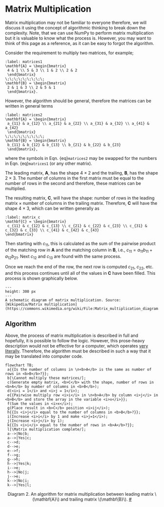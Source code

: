 # Matrix Multiplication

Matrix multiplication may not be familiar to everyone therefore, we will discuss it using the concept of algorithmic thinking to break down the complexity. 
Note, that we can use NumPy to perform matrix multiplication but it is valuable to know what the process is. 
However, you may want to think of this page as a reference, as it can be easy to forgot the algorithm. 

Consider the requirement to multiply two matrices, for example;

```{math}
:label: matrices1
\mathbf{A} = \begin{bmatrix}
 4 & 1 \\ 5 & 3 \\ 1 & 2 \\ 2 & 2
 \end{bmatrix}
\;\;\;\;\;\;\;\;\;
\mathbf{B} = \begin{bmatrix}
 2 & 1 & 3 \\ 2 & 5 & 1
 \end{bmatrix}.
```

However, the algorithm should be general, therefore the matrices can be written in general terms 

```{math}
:label: matrices2
\mathbf{A} = \begin{bmatrix}
 a_{11} & a_{12} \\ a_{21} & a_{22} \\ a_{31} & a_{32} \\ a_{41} & a_{42}
 \end{bmatrix}
\;\;\;\;\;\;\;\;\;
\mathbf{B} = \begin{bmatrix}
 b_{11} & b_{12} & b_{13} \\ b_{21} & b_{22} & b_{23}
 \end{bmatrix},
```
where the symbols in Eqn. {eq}`matrices2` may be swapped for the numbers in Eqn. {eq}`matrices1` (or any other matrix). 

The leading matrix, $\mathbf{A}$, has the shape 4 &times; 2 and the trailing, $\mathbf{B}$, has the shape 2 &times; 3. 
The number of columns in the first matrix must be equal to the number of rows in the second and therefore, these matrices can be multiplied.

The resulting matrix, $\mathbf{C}$, will have the shape: number of rows in the leading matrix &times; number of columns in the trailing matrix. 
Therefore, $\mathbf{C}$ will have the shape 4 &times; 3, which can be written generally as 

```{math}
:label: matrix_c
\mathbf{C} = \begin{bmatrix}
 c_{11} & c_{12} & c_{13} \\ c_{21} & c_{22} & c_{23} \\ c_{31} & c_{32} & c_{33} \\ c_{41} & c_{42} & c_{43}
\end{bmatrix}
```

Then starting with $c_{11}$, this is calculated as the sum of the pairwise product of the matching row in $\mathbf{A}$ and the matching column in $\mathbf{B}$, i.e., $c_{11} = a_{11} b_{11} + a_{12} b_{21}$.
Next $c_{12}$ and $c_{13}$ are found with the same process. 

Once we reach the end of the row, the next row is computed $c_{21}$, $c_{22}$, etc. and this process continues until all of the values in $\mathbf{C}$ have been filled. 
This process is shown graphically below.

```{figure} https://upload.wikimedia.org/wikipedia/commons/thumb/e/eb/Matrix_multiplication_diagram_2.svg/1280px-Matrix_multiplication_diagram_2.svg.png
---
height: 300 px
---
A schematic diagram of matrix multiplication. Source: [Wikipedia/Matrix multiplication](https://commons.wikimedia.org/wiki/File:Matrix_multiplication_diagram.svg)
```

## Algorithm

Above, the process of matrix multiplication is described in full and hopefully, it is possible to follow the logic. 
However, this prose-heavy description would not be effective for a computer, which operates [very literally](https://www.youtube.com/watch?v=Ct-lOOUqmyY). 
Therefore, the algorithm must be described in such a way that it may be translated into computer code. 

```{mermaid}
flowchart TB;
 a{{Is the number of columns in \n<b>A</b> is the same as number of rows in <b>B</b>?}};
 b[\Cannot multiply these matrices/];
 c(Generate empty matrix, <b>C</b> with the shape, number of rows in <b>A</b> by number of columns in <b>B</b>);
 d(<i>i = 1</i> and <i>j = 1</i>);
 e{{Pairwise multiply row <i>i</i> in \n<b>A</b> by column <i>j</i> in <b>B</b> and store the array in the variable <i>x</i>}};
 f(Sum the values in <i>x</i>);
 g(Place result in <b>C</b> position <i>ij</i>);
 h{{Is <i>j</i> equal to the number of columns in <b>B</b>?}};
 i(Increase <i>i</i> by 1 and make <i>j=1</i>);
 j(Increase <i>j</i> by 1);
 k{{Is <i>i</i> equal to the number of rows in <b>A</b>?}};
 l[\Matrix multiplication complete/];
 a-->|No|b;
 a-->|Yes|c;
 c-->d;
 d-->e;
 e-->f;
 f-->g;
 g-->h;
 h-->|Yes|k;
 i-->e;
 h-->|No|j;
 j-->e;
 k-->|No|i;
 k-->|Yes|l;
```
<figcaption align="center" id="diagram">
 <p>
 <span class="caption-number">Diagram 2. </span>
 <span class="caption-text">
 An algorithm for matrix multiplication between leading matrix <span class="math notranslate nohighlight">\(\mathbf{A}\)</span> and trailing matrix <span class="math notranslate nohighlight">\(\mathbf{B}\)</span>.
 </span>
 <a class="headerlink" href="#diagram" title="Permalink to this diagram">#</a>
 </p>
</figcaption>